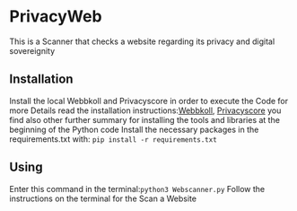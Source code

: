 # PrivacyWeb
This is a Scanner that checks a website regarding its privacy and digital sovereignity
## Installation
Install the local Webbkoll and Privacyscore in order to execute the Code
for more Details read the installation instructions:[Webbkoll](https://codeberg.org/dataskydd.net/webbkoll), [Privacyscore](https://github.com/PrivacyScore/privacyscanner)
you find also other further summary for installing the tools and libraries at the beginning of the Python code
Install the necessary packages in the requirements.txt with: `pip install -r requirements.txt`
## Using

Enter this command in the terminal:`python3 Webscanner.py`
Follow the instructions on the terminal for the Scan a Website
